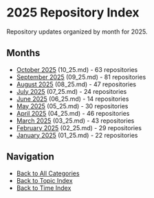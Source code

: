# 2025 Repository Index

Repository updates organized by month for 2025.

## Months

- [October 2025](./10_25.md) (10_25.md) - 63 repositories
- [September 2025](./09_25.md) (09_25.md) - 81 repositories
- [August 2025](./08_25.md) (08_25.md) - 47 repositories
- [July 2025](./07_25.md) (07_25.md) - 24 repositories
- [June 2025](./06_25.md) (06_25.md) - 14 repositories
- [May 2025](./05_25.md) (05_25.md) - 30 repositories
- [April 2025](./04_25.md) (04_25.md) - 46 repositories
- [March 2025](./03_25.md) (03_25.md) - 43 repositories
- [February 2025](./02_25.md) (02_25.md) - 29 repositories
- [January 2025](./01_25.md) (01_25.md) - 22 repositories


## Navigation

- [Back to All Categories](../all-categories.md)
- [Back to Topic Index](../by-topic/)
- [Back to Time Index](./)
